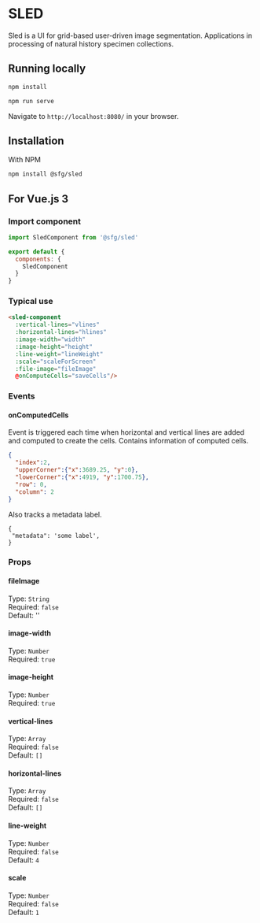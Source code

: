 # SLED

Sled is a UI for grid-based user-driven image segmentation.  Applications in processing of natural history specimen collections.

## Running locally

```bash
npm install

npm run serve
```

Navigate to `http://localhost:8080/` in your browser.

## Installation

With NPM

```bash
npm install @sfg/sled
```

## For Vue.js 3

### Import component

```javascript
import SledComponent from '@sfg/sled'

export default {
  components: {
    SledComponent
  }
}
```

### Typical use
```html
<sled-component
  :vertical-lines="vlines"
  :horizontal-lines="hlines"
  :image-width="width"
  :image-height="height"
  :line-weight="lineWeight"
  :scale="scaleForScreen"
  :file-image="fileImage"
  @onComputeCells="saveCells"/>
```

### Events

#### onComputedCells
Event is triggered each time when horizontal and vertical lines are added and computed to create the cells. Contains information of computed cells.

```json
{
  "index":2,
  "upperCorner":{"x":3689.25, "y":0},
  "lowerCorner":{"x":4919, "y":1700.75},
  "row": 0,
  "column": 2
}
```

Also tracks a metadata label. 

```
{ 
 "metadata": 'some label',
}
```

### Props

#### fileImage
Type: `String`<br>
Required: `false`<br>
Default: ''

#### image-width
Type: `Number`<br>
Required: `true`<br>

#### image-height
Type: `Number`<br>
Required: `true`<br>

#### vertical-lines
Type: `Array`<br>
Required: `false`<br>
Default: `[]`

#### horizontal-lines
Type: `Array`<br>
Required: `false`<br>
Default: `[]`

#### line-weight
Type: `Number`<br>
Required: `false`<br>
Default: `4`

#### scale
Type: `Number`<br>
Required: `false`<br>
Default: `1`
